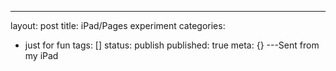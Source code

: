 ---
layout: post
title: iPad/Pages experiment
categories: 
- just for fun
tags: []
status: publish
published: true
meta: {}
---Sent from my iPad
